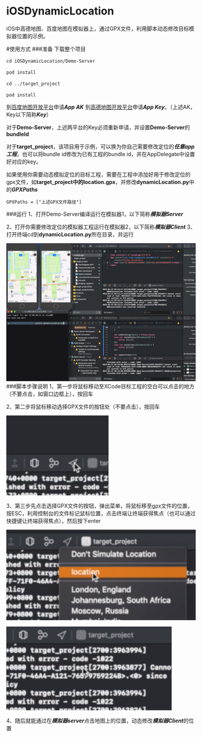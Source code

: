 # iOSDynamicLocation
iOS中高德地图、百度地图在模拟器上，通过GPX文件，利用脚本动态修改目标模拟器位置的示例。

#使用方式
###准备
下载整个项目

```
cd iOSDynamicLocation/Demo-Server
``` 
```
pod install
```
```
cd ../target_project
```
```
pod install
```
到[百度地图开放平台](http://lbsyun.baidu.com)申请***App AK***
到[高德地图开放平台](https://lbs.amap.com)申请***App Key***。（上述AK，Key以下简称***Key***）

对于**Demo-Server**，上述两平台的Key必须重新申请，并设置**Demo-Server**的**bundleId**

对于**target_project**，该项目用于示例，可以换为你自己需要修改定位的***任意app工程***，也可以将bundle id修改为已有工程的bundle id，并在AppDelegate中设置好对应的key。

如果使用你需要动态模拟定位的目标工程，需要在工程中添加好用于修改定位的gpx文件，如**target_project中的location.gpx**，并修改**dynamicLocation.py**中的***GPXPaths***
```
GPXPaths = ["上述GPX文件路径"]
```

###运行
1、打开Demo-Server编译运行在模拟器1，以下简称***模拟器Server***

2、打开你需要修改定位的模拟器工程运行在模拟器2，以下简称***模拟器Client***
3、打开终端cd到**dynamicLocation.py**所在目录，并运行

![准备配置](https://github.com/HuangYanQi/assets_repository/blob/master/images/准备运行.png)
###脚本步骤说明
1、第一步将鼠标移动至XCode目标工程的空白可以点击的地方（不要点击，如窗口边框上），按回车

2、第二步将鼠标移动选择GPX文件的按钮处（不要点击），按回车

![第二步](https://github.com/HuangYanQi/assets_repository/blob/master/images/2.png)

3、第三步先点击选择GPX文件的按钮，弹出菜单，将鼠标移至gpx文件的位置，按ESC，利用控制台的文件标记鼠标位置，点击终端让终端获得焦点（也可以通过快捷键让终端获得焦点），然后按下enter

![第三步1](https://github.com/HuangYanQi/assets_repository/blob/master/images/3-1.png)

![第三步2](https://github.com/HuangYanQi/assets_repository/blob/master/images/3-2.png)

4、随后就能通过在***模拟器server***点击地图上的位置，动态修改***模拟器Client***的位置


